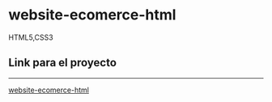 # website-ecomerce-html
HTML5,CSS3



## Link para el proyecto                                          
 -----------
 
 <a href="https://xbernardoalvez66.github.io/website-ecomerce-html/website-ecomerce-html/">website-ecomerce-html </a> 
